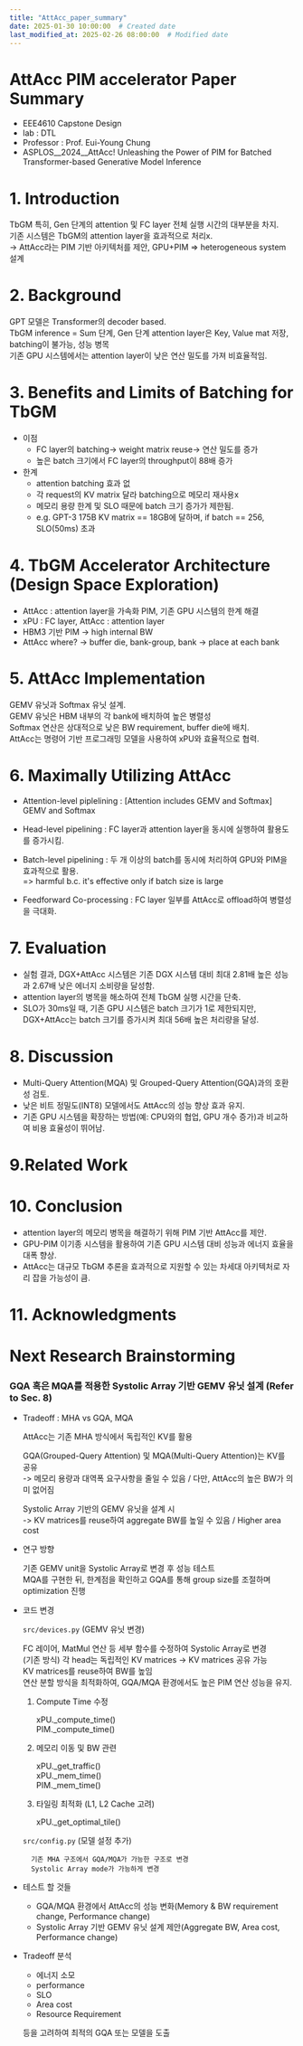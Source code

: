 ```yaml
---
title: "AttAcc_paper_summary"
date: 2025-01-30 10:00:00  # Created date
last_modified_at: 2025-02-26 08:00:00  # Modified date
---
```



# AttAcc PIM accelerator Paper Summary
- EEE4610 Capstone Design
- lab : DTL
- Professor : Prof. Eui-Young Chung
- ASPLOS__2024__AttAcc! Unleashing the Power of PIM for Batched Transformer-based Generative Model Inference


# 1. Introduction
TbGM 특히, Gen 단계의 attention 및 FC layer 전체 실행 시간의 대부분을 차지.  
기존 시스템은 TbGM의 attention layer을 효과적으로 처리x.  
-> AttAcc라는 PIM 기반 아키텍처를 제안, GPU+PIM => heterogeneous system 설계  

# 2. Background
GPT 모델은 Transformer의 decoder based.  
TbGM inference = Sum 단계, Gen 단계
attention layer은 Key, Value mat 저장, batching이 불가능, 성능 병목  
기존 GPU 시스템에서는 attention layer이 낮은 연산 밀도를 가져 비효율적임.  

# 3. Benefits and Limits of Batching for TbGM
* 이점 
	* FC layer의 batching-> weight matrix reuse-> 연산 밀도를 증가  
	* 높은 batch 크기에서 FC layer의 throughput이 88배 증가  
* 한계
	* attention batching 효과 없  
	* 각 request의 KV matrix 달라 batching으로 메모리 재사용x  
	* 메모리 용량 한계 및 SLO 때문에 batch 크기 증가가 제한됨.  
	* e.g. GPT-3 175B KV matrix == 18GB에 달하며, if batch == 256, SLO(50ms) 초과  

# 4. TbGM Accelerator Architecture (Design Space Exploration)
* AttAcc : attention layer을 가속화 PIM, 기존 GPU 시스템의 한계 해결  
* xPU : FC layer, AttAcc : attention layer  
* HBM3 기반 PIM -> high internal BW  
* AttAcc where? -> buffer die, bank-group, bank -> place at each bank  

# 5. AttAcc Implementation
GEMV 유닛과 Softmax 유닛 설계.  
GEMV 유닛은 HBM 내부의 각 bank에 배치하여 높은 병렬성  
Softmax 연산은 상대적으로 낮은 BW requirement, buffer die에 배치.  
AttAcc는 명령어 기반 프로그래밍 모델을 사용하여 xPU와 효율적으로 협력.  

# 6. Maximally Utilizing AttAcc
* Attention-level piplelining : [Attention includes GEMV and Softmax]
GEMV and Softmax  

* Head-level pipelining : FC layer과 attention layer을 동시에 실행하여 
활용도를 증가시킴.

* Batch-level pipelining : 두 개 이상의 batch를 동시에 처리하여 
GPU와 PIM을 효과적으로 활용.  
=> harmful b.c. it's effective only if batch size is large  

* Feedforward Co-processing : FC layer 일부를 AttAcc로 offload하여 병렬성을 극대화.

# 7. Evaluation
* 실험 결과, DGX+AttAcc 시스템은 기존 DGX 시스템 대비 
최대 2.81배 높은 성능과 2.67배 낮은 에너지 소비량을 달성함.
* attention layer의 병목을 해소하여 전체 TbGM 실행 시간을 단축.
* SLO가 30ms일 때, 기존 GPU 시스템은 batch 크기가 1로 제한되지만, 
DGX+AttAcc는 batch 크기를 증가시켜 최대 56배 높은 처리량을 달성.

# 8. Discussion
* Multi-Query Attention(MQA) 및 Grouped-Query Attention(GQA)과의 호환성 검토.
* 낮은 비트 정밀도(INT8) 모델에서도 AttAcc의 성능 향상 효과 유지.
* 기존 GPU 시스템을 확장하는 방법(예: CPU와의 협업, GPU 개수 증가)과 비교하여 비용 효율성이 뛰어남.

# 9.Related Work

# 10. Conclusion
* attention layer의 메모리 병목을 해결하기 위해 PIM 기반 AttAcc를 제안.
* GPU-PIM 이기종 시스템을 활용하여 기존 GPU 시스템 대비 성능과 에너지 효율을 대폭 향상.
* AttAcc는 대규모 TbGM 추론을 효과적으로 지원할 수 있는 차세대 아키텍처로 자리 잡을 가능성이 큼.

# 11. Acknowledgments



# Next Research Brainstorming

### GQA 혹은 MQA를 적용한 Systolic Array 기반 GEMV 유닛 설계 (Refer to Sec. 8)

- Tradeoff : MHA vs GQA, MQA

	AttAcc는 기존 MHA 방식에서 독립적인 KV를 활용
	
	GQA(Grouped-Query Attention) 및 MQA(Multi-Query Attention)는 KV를 공유   
	-> 메모리 용량과 대역폭 요구사항을 줄일 수 있음 / 다만, AttAcc의 높은 BW가 의미 없어짐
	
	Systolic Array 기반의 GEMV 유닛을 설계 시  
	-> KV matrices를 reuse하여 aggregate BW를 높일 수 있음 / Higher area cost


- 연구 방향

	기존 GEMV unit을 Systolic Array로 변경 후 성능 테스트  
	MQA를 구현한 뒤, 한계점을 확인하고 GQA를 통해 group size를 조절하며 optimization 진행

- 코드 변경

	```src/devices.py``` (GEMV 유닛 변경)
	
	FC 레이어, MatMul 연산 등 세부 함수를 수정하여 Systolic Array로 변경  
	(기존 방식) 각 head는 독립적인 KV matrices -> KV matrices 공유 가능   
	KV matrices를 reuse하여 BW를 높임  
	연산 분할 방식을 최적화하여, GQA/MQA 환경에서도 높은 PIM 연산 성능을 유지.  

	1. Compute Time 수정
	
		xPU._compute_time()   
		PIM._compute_time()  
	
	2. 메모리 이동 및 BW 관련
	
		xPU._get_traffic()  
		xPU._mem_time()  
		PIM._mem_time()  
	
	3. 타일링 최적화 (L1, L2 Cache 고려)
	
		xPU._get_optimal_tile()   

	```src/config.py``` (모델 설정 추가)

		기존 MHA 구조에서 GQA/MQA가 가능한 구조로 변경  
		Systolic Array mode가 가능하게 변경

- 테스트 할 것들
	- GQA/MQA 환경에서 AttAcc의 성능 변화(Memory & BW requirement change, Performance change)
	- Systolic Array 기반 GEMV 유닛 설계 제안(Aggregate BW, Area cost, Performance change)

- Tradeoff 분석
	- 에너지 소모
	- performance
	- SLO
	- Area cost
	- Resource Requirement  

	등을 고려하여 최적의 GQA 또는 모델을 도출


